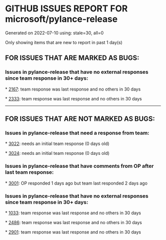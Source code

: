 
# GITHUB ISSUES REPORT FOR microsoft/pylance-release


Generated on 2022-07-10 using: stale=30, all=0


Only showing items that are new to report in past 1 day(s)


## FOR ISSUES THAT ARE MARKED AS BUGS:


### Issues in pylance-release that have no external responses since team response in 30+ days:


\* [2167](https://github.com/microsoft/pylance-release/issues/2167 "Comment `# type: ignore` stopped to work"): team response was last response and no others in 30 days

\* [2333](https://github.com/microsoft/pylance-release/issues/2333 "Folding issues on v1.4"): team response was last response and no others in 30 days

---

## FOR ISSUES THAT ARE NOT MARKED AS BUGS:


### Issues in pylance-release that need a response from team:


\* [3022](https://github.com/microsoft/pylance-release/issues/3022 "pythonnet / clr and pylance - reportMissingImports"): needs an initial team response (0 days old)

\* [3024](https://github.com/microsoft/pylance-release/issues/3024 "Don't import binance.futures in VS 😔"): needs an initial team response (0 days old)

### Issues in pylance-release that have comments from OP after last team response:


\* [3001](https://github.com/microsoft/pylance-release/issues/3001 "Depletes inotify limit on remote session"): OP responded 1 days ago but team last responded 2 days ago

### Issues in pylance-release that have no external responses since team response in 30+ days:


\* [1033](https://github.com/microsoft/pylance-release/issues/1033 "Auto-import code actions do not work in notebooks"): team response was last response and no others in 30 days

\* [2486](https://github.com/microsoft/pylance-release/issues/2486 "Functions in os module only show type stubs information (both on hover and when doing &quot;go to definition&quot;)"): team response was last response and no others in 30 days

\* [2901](https://github.com/microsoft/pylance-release/issues/2901 "Syntax highlighting and analysis concerningly slow with multiple tuple returning function calls"): team response was last response and no others in 30 days
